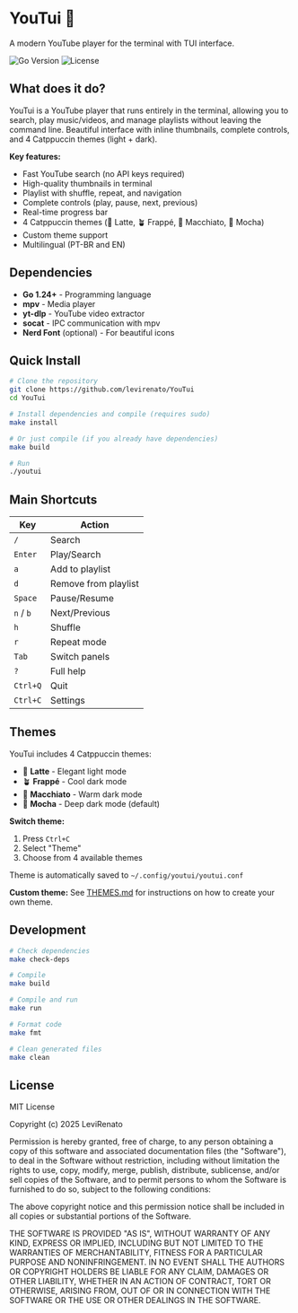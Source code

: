 # YouTui 🎵

A modern YouTube player for the terminal with TUI interface.

![Go Version](https://img.shields.io/badge/go-1.24+-blue)
![License](https://img.shields.io/badge/license-MIT-blue)

## What does it do?

YouTui is a YouTube player that runs entirely in the terminal, allowing you to search, play music/videos, and manage playlists without leaving the command line. Beautiful interface with inline thumbnails, complete controls, and 4 Catppuccin themes (light + dark).

**Key features:**

- Fast YouTube search (no API keys required)
- High-quality thumbnails in terminal
- Playlist with shuffle, repeat, and navigation
- Complete controls (play, pause, next, previous)
- Real-time progress bar
- 4 Catppuccin themes (🌻 Latte, 🪴 Frappé, 🌺 Macchiato, 🌿 Mocha)
- Custom theme support
- Multilingual (PT-BR and EN)

## Dependencies

- **Go 1.24+** - Programming language
- **mpv** - Media player
- **yt-dlp** - YouTube video extractor
- **socat** - IPC communication with mpv
- **Nerd Font** (optional) - For beautiful icons

## Quick Install

```bash
# Clone the repository
git clone https://github.com/levirenato/YouTui
cd YouTui

# Install dependencies and compile (requires sudo)
make install

# Or just compile (if you already have dependencies)
make build

# Run
./youtui
```

## Main Shortcuts

| Key       | Action               |
| --------- | -------------------- |
| `/`       | Search               |
| `Enter`   | Play/Search          |
| `a`       | Add to playlist      |
| `d`       | Remove from playlist |
| `Space`   | Pause/Resume         |
| `n` / `b` | Next/Previous        |
| `h`       | Shuffle              |
| `r`       | Repeat mode          |
| `Tab`     | Switch panels        |
| `?`       | Full help            |
| `Ctrl+Q`  | Quit                 |
| `Ctrl+C`  | Settings             |

## Themes

YouTui includes 4 Catppuccin themes:

- 🌻 **Latte** - Elegant light mode
- 🪴 **Frappé** - Cool dark mode
- 🌺 **Macchiato** - Warm dark mode
- 🌿 **Mocha** - Deep dark mode (default)

**Switch theme:**
1. Press `Ctrl+C`
2. Select "Theme"
3. Choose from 4 available themes

Theme is automatically saved to `~/.config/youtui/youtui.conf`

**Custom theme:**
See [THEMES.md](THEMES.md) for instructions on how to create your own theme.

## Development

```bash
# Check dependencies
make check-deps

# Compile
make build

# Compile and run
make run

# Format code
make fmt

# Clean generated files
make clean
```

## License

MIT License

Copyright (c) 2025 LeviRenato

Permission is hereby granted, free of charge, to any person obtaining a copy
of this software and associated documentation files (the "Software"), to deal
in the Software without restriction, including without limitation the rights
to use, copy, modify, merge, publish, distribute, sublicense, and/or sell
copies of the Software, and to permit persons to whom the Software is
furnished to do so, subject to the following conditions:

The above copyright notice and this permission notice shall be included in all
copies or substantial portions of the Software.

THE SOFTWARE IS PROVIDED "AS IS", WITHOUT WARRANTY OF ANY KIND, EXPRESS OR
IMPLIED, INCLUDING BUT NOT LIMITED TO THE WARRANTIES OF MERCHANTABILITY,
FITNESS FOR A PARTICULAR PURPOSE AND NONINFRINGEMENT. IN NO EVENT SHALL THE
AUTHORS OR COPYRIGHT HOLDERS BE LIABLE FOR ANY CLAIM, DAMAGES OR OTHER
LIABILITY, WHETHER IN AN ACTION OF CONTRACT, TORT OR OTHERWISE, ARISING FROM,
OUT OF OR IN CONNECTION WITH THE SOFTWARE OR THE USE OR OTHER DEALINGS IN THE
SOFTWARE.
